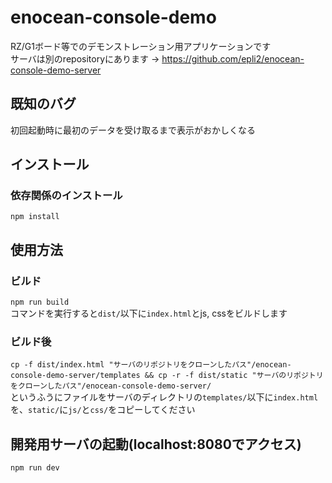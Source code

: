 # enocean-console-demo
RZ/G1ボード等でのデモンストレーション用アプリケーションです  
サーバは別のrepositoryにあります -> https://github.com/epli2/enocean-console-demo-server

## 既知のバグ
初回起動時に最初のデータを受け取るまで表示がおかしくなる

## インストール
### 依存関係のインストール
`npm install`

## 使用方法
### ビルド
`npm run build`  
コマンドを実行すると`dist/`以下に`index.html`とjs, cssをビルドします

### ビルド後
`cp -f dist/index.html "サーバのリポジトリをクローンしたパス"/enocean-console-demo-server/templates && cp -r -f dist/static "サーバのリポジトリをクローンしたパス"/enocean-console-demo-server/`  
というふうにファイルをサーバのディレクトリの`templates/`以下に`index.html`を、`static/`に`js/`と`css/`をコピーしてください

## 開発用サーバの起動(localhost:8080でアクセス)
`npm run dev`

